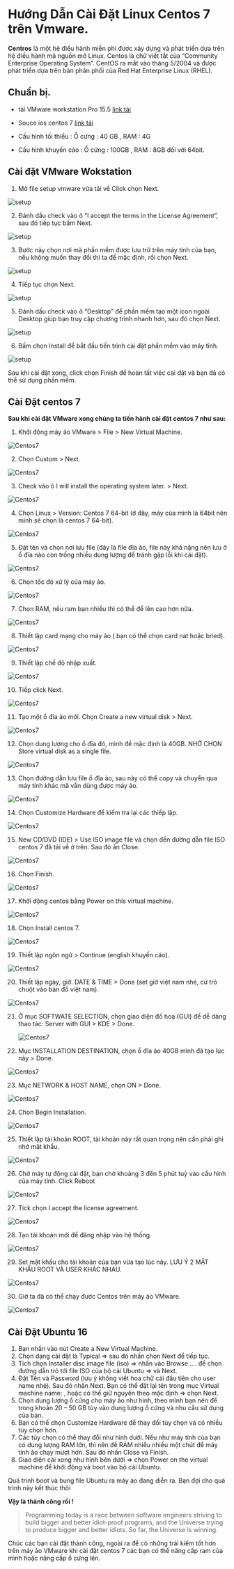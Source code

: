 
# Hướng Dẫn Cài Đặt Linux Centos 7 trên Vmware.
**Centros** là một hệ điều hành miễn phí được xây dựng và phát triển dựa trên hệ điều hành mã nguồn mở Linux. Centos là chữ viết tắt của “Community Enterprise Operating System”. CentOS ra mắt vào tháng 5/2004 và được phát triển dựa trên bản phân phối của Red Hat Enterprise Linux (RHEL).

## Chuẩn bị. 
+ tải VMware workstation Pro 15.5 [link tải](https://www.vmware.com/products/workstation-pro/workstation-pro-evaluation.html)

+ Souce ios centos 7 [link tải]( www.centos.org/download/)

+ Cấu hình tối thiểu : Ổ cứng : 40 GB , RAM : 4G

+ Cấu hình khuyến cáo : Ổ cứng : 100GB , RAM : 8GB đối với 64bit.

## Cài đặt VMware Wokstation

1. Mở file setup vmware vừa tải về Click chọn Next.

![setup](https://tungphatcomputer.com/images/upload/images/buoc-1-cai-dat-vmware.jpg)


2. Đánh dấu check vào ô “I accept the terms in the License Agreement”, sau đó tiếp tục bấm Next.

![setup](https://tungphatcomputer.com/images/upload/images/buoc-2-cai-dat-vmware.jpg)


3. Bước này chọn nơi mà phần mềm được lưu trữ trên máy tính của bạn, nếu không muốn thay đổi thì ta để mặc định, rồi chọn Next.

![setup](https://tungphatcomputer.com/images/upload/images/buoc-3-cai-dat-vmware.jpg)


4. Tiếp tục chọn Next.

![setup](https://tungphatcomputer.com/images/upload/images/buoc-4-cai-dat-vmware.jpg)


5. Đánh dấu check vào ô “Desktop” để phần mềm tạo một icon ngoài Desktop giúp bạn truy cập chương trình nhanh hơn, sau đó chọn Next.

![setup](https://tungphatcomputer.com/images/upload/images/buoc-5-cai-dat-vmware.jpg)


6. Bấm chọn Install để bắt đầu tiến trình cài đặt phần mềm vào máy tính.

![setup](https://tungphatcomputer.com/images/upload/images/buoc-6-cai-dat-vmware.jpg)


Sau khi cài đặt xong, click chọn Finish để hoàn tất việc cài đặt và bạn đã có thể sử dụng phần mềm.

## Cài Đặt centos 7
  **Sau khi cài đặt VMware xong chúng ta tiến hành cài đặt centos 7 như sau:**

1. Khởi động máy ảo VMware > File > New Virtual Machine.

![Centos7](https://tungphatcomputer.com/images/upload/images/buoc-1-cai-dat-centos.jpg)


2. Chọn Custom > Next.

![Centos7](https://tungphatcomputer.com/images/upload/images/buoc-2-cai-dat-centos.jpg)


3. Check vào ô I will install the operating system later. > Next.

![Centos7](https://tungphatcomputer.com/images/upload/images/buoc-3-cai-dat-centos.jpg)


4. Chọn Linux > Version: Centos 7 64-bit (ở đây, máy của mình là 64bit nên mình sẽ chọn là centos 7 64-bit).

![Centos7](https://tungphatcomputer.com/images/upload/images/buoc-4-cai-dat-centos.jpg)


5. Đặt tên và chọn nơi lưu file (đây là file đĩa ảo, file này khá nặng nên lưu ở ổ đĩa nào còn trống nhiều dung lượng để tránh gặp lỗi khi cài đặt).

![Centos7](https://tungphatcomputer.com/images/upload/images/buoc-5-cai-dat-centos.jpg)


6. Chọn tốc độ xử lý của máy ảo.

![Centos7](https://tungphatcomputer.com/images/upload/images/buoc-6-cai-dat-centos.jpg)


7. Chọn RAM,  nếu ram bạn nhiều thì có thể để lên cao hơn nữa.

![Centos7](https://tungphatcomputer.com/images/upload/images/buoc-7-cai-dat-centos.jpg)


8. Thiết lập card mạng cho máy ảo ( bạn có thể chọn card nat hoặc bried).

![Centos7](https://tungphatcomputer.com/images/upload/images/buoc-8-cai-dat-centos.jpg)


9. Thiết lập chế độ nhập xuất.

![Centos7](https://tungphatcomputer.com/images/upload/images/buoc-9-cai-dat-centos.jpg)


10. Tiếp click Next.

![Centos7](https://tungphatcomputer.com/images/upload/images/buoc-10-cai-dat-centos.jpg)


11. Tạo một ổ đĩa ảo mới. Chọn Create a new virtual disk > Next. 

![Centos7](https://tungphatcomputer.com/images/upload/images/buoc-11-cai-dat-centos.jpg)


12. Chọn dung lượng cho ổ đĩa đó, mình để mặc định là 40GB. NHỚ CHỌN Store virtual disk as a single file. 

![Centos7](https://tungphatcomputer.com/images/upload/images/buoc-12-cai-dat-centos.jpg)


13. Chọn đường dẫn lưu file ổ đĩa ảo, sau này có thể copy và chuyển qua máy tính khác mã vẫn dùng được máy ảo.

![Centos7](https://tungphatcomputer.com/images/upload/images/buoc-13-cai-dat-centos.jpg)


14. Chọn Customize Hardware để kiếm tra lại các thiếp lập.

![Centos7](https://tungphatcomputer.com/images/upload/images/buoc-14-cai-dat-centos.jpg)


15. New CD/DVD  (IDE) > Use ISO image file và chọn đến đường dẫn file ISO centos 7 đã tải về ở trên. Sau đó ấn Close.

![Centos7](https://tungphatcomputer.com/images/upload/images/buoc-15-cai-dat-centos.jpg)


16. Chọn Finish.

![Centos7](https://tungphatcomputer.com/images/upload/images/buoc-16-cai-dat-centos.jpg)


17. Khởi động centos bằng Power on this virtual machine.

![Centos7](https://tungphatcomputer.com/images/upload/images/buoc-17-cai-dat-centos.jpg)


18. Chọn Install centos 7. 

![Centos7](https://tungphatcomputer.com/images/upload/images/buoc-18-cai-dat-centos.jpg)


19. Thiết lập ngôn ngữ > Continue (english khuyến cáo).

![Centos7](https://tungphatcomputer.com/images/upload/images/buoc-19-cai-dat-centos.jpg)


20. Thiết lập ngày, giờ. DATE & TIME > Done (set giờ việt nam nhé, cứ trỏ chuột vào bản đồ việt nam). 

![Centos7](https://tungphatcomputer.com/images/upload/images/buoc-20-cai-dat-centos.jpg)


21. Ở mục SOFTWATE SELECTION, chọn giao diện đồ hoạ (GUI) để dễ dàng thao tác:
      Server with GUI > KDE > Done. 
      
      ![Centos7](https://tungphatcomputer.com/images/upload/images/buoc-21-cai-dat-centos.jpg)
      
      
22. Mục INSTALLATION DESTINATION, chọn ổ đĩa ảo 40GB mình đã tạo lúc nãy > Done. 

![Centos7](https://tungphatcomputer.com/images/upload/images/buoc-22-cai-dat-centos.jpg)


23. Mục NETWORK & HOST NAME, chọn ON > Done. 

![Centos7](https://tungphatcomputer.com/images/upload/images/buoc-23-cai-dat-centos.jpg)


24. Chọn Begin Installation. 

![Centos7](https://tungphatcomputer.com/images/upload/images/buoc-24-cai-dat-centos.jpg)


25. Thiết lập tài khoản ROOT, tài khoản này rất quan trọng nên cần phải ghi nhớ mật khẩu.

![Centos7](https://tungphatcomputer.com/images/upload/images/buoc-25-cai-dat-centos.jpg)


26. Chờ máy tự động cài đặt, bạn chờ khoảng 3 đến 5 phút tuỳ vào cấu hình của máy tính. Click Reboot

![Centos7](https://tungphatcomputer.com/images/upload/images/buoc-26-cai-dat-centos.jpg)

27. Tick chọn I accept the license agreement. 

![Centos7](https://tungphatcomputer.com/images/upload/images/buoc-27-cai-dat-centos.jpg)


28. Tạo tài khoản mới để đăng nhập vào hệ thống.

![Centos7](https://tungphatcomputer.com/images/upload/images/buoc-28-cai-dat-centos.jpg)


29. Set mật khẩu cho tài khoản của bạn vừa tạo lúc nãy. LƯU Ý 2 MẬT KHẨU ROOT VÀ USER KHÁC NHAU.

![Centos7](https://tungphatcomputer.com/images/upload/images/buoc-29-cai-dat-centos.jpg)


30. Giờ ta đã có thể chạy được Centos trên máy ảo VMware.

![Centos7](https://tungphatcomputer.com/images/upload/images/buoc-30-cai-dat-centos.jpg)


## Cài Đặt Ubuntu 16

1. Bạn nhấn vào nút Create a New Virtual Machine.
2. Chọn dạng cài đặt là Typical => sau đó nhấn chọn Next để tiếp tục.
3. Tích chọn Installer disc image file (iso) => nhấn vào Browse..... để chọn đường dẫn trỏ tới file ISO của bộ cài Ubuntu => và Next.
4. Đặt Tên và Password (lưu ý không viết hoa chữ cái đầu tiên cho user name nhé). Sau đó nhấn Next.
    Bạn có thể đặt lại tên trong mục Virtual machine name: , hoặc có thể giữ nguyên theo mặc định => chọn Next.
5. Chọn dung lượng ổ cứng cho máy ảo như hình, theo mình bạn nên để trong khoản 20 – 50 GB tùy vào dung lượng ổ cứng và nhu cầu sử dụng của bạn.
6. Bạn có thể chọn Customize Hardware để thay đổi tùy chọn và có nhiều tùy chọn hơn.
7. Các tùy chọn có thể thay đổi như hình dưới. Nếu như máy tính của bạn có dung lượng RAM lớn, thì nên để RAM nhiều nhiều một chút để máy tính ảo chạy mượt hơn.
    Sau đó nhấn Close và Finish.
8. Giao diện cài xong như hình bên dưới => chọn Power on the virtual machine để khởi động và boot vào bộ cài Ubuntu.

Quá trình boot và bung file Ubuntu ra máy ảo đang diễn ra. Bạn đợi cho quá trình này kết thúc thôi

**Vậy là thành công rồi !**


>Programming today is a race between software engineers striving to build bigger and better idiot-proof programs, and the Universe trying to produce bigger and better idiots. So far, the Universe is winning.


 

Chúc các bạn cài đặt thành công, ngoài ra để có những trải kiểm tốt hơn trên máy ảo VMware khi cài đặt centos 7 các bạn có thể năng cấp ram của mình hoặc nâng cấp ổ cứng lên. 
 
